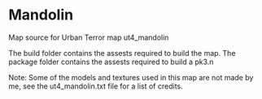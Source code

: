 # Mandolin
Map source for Urban Terror map ut4_mandolin

The build folder contains the assests required to build the map. The package folder contains the assests required to build a pk3.n

Note: Some of the models and textures used in this map are not made by me, see the ut4_mandolin.txt file for a list of credits.
